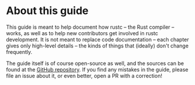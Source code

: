 # About this guide

This guide is meant to help document how rustc – the Rust compiler –
works, as well as to help new contributors get involved in rustc
development. It is not meant to replace code documentation – each
chapter gives only high-level details – the kinds of things that
(ideally) don't change frequently.

The guide itself is of course open-source as well, and the sources can
be found at the [GitHub repository]. If you find any mistakes in the
guide, please file an issue about it, or even better, open a PR
with a correction!

[GitHub repository]: https://github.com/rust-lang-nursery/rustc-guide/
